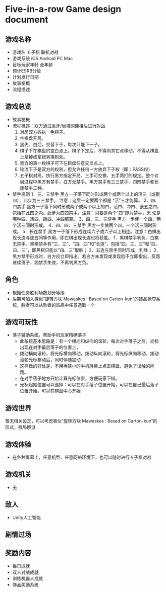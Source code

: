 # Five-in-a-row Game design document
## 游戏名称
- 游戏名 五子棋 联机对战
- 游戏系统 iOS Android PC Mac
- 目标玩家年龄 全年龄
- 预计ESRB分级
- 计划发行日期
- 故事梗概
- 流程描述

## 游戏总览
- 故事梗概
- 流程概述：双方通过蓝牙/局域网连接后进行对战
	1. 对局双方各执一色棋子。
	2. 空棋盘开局。
	3. 黑先、白后，交替下子，每次只能下一子。
	4. 棋子下在棋盘的空白点上，棋子下定后，不得向其它点移动，不得从棋盘上拿掉或拿起另落别处。
	5. 黑方的第一枚棋子可下在棋盘任意交叉点上。
	6. 轮流下子是双方的权利，但允许任何一方放弃下子权（即：PASS权）
	7. 五子棋对局，执行黑方指定开局、三手可交换、五手两打的规定。整个对局过程中黑方有禁手，白方无禁手。黑方禁手有三三禁手、四四禁手和长连禁手三种。
- 禁手规则
	1．三、三禁手
	黑方一子落下同时形成两个或两个以上的活三（或嵌四），此步为三三禁手。 注意：这里一定要两个都是 “活”三才能算。
	2．四、四禁手
	黑方一子落下同时形成两个或两个以上的四，活四、冲四、嵌五之四，包括在此四之内。此步为四四禁手。注意：只要是两个“四”即为禁手，无
	论是哪种四，活四，跳四，冲四都算。
	3．四、三、三禁手
	黑方一步使一个四，两个活三同时形成。
	4．四、四、三禁手
	黑方一步使两个四，一个活三同时形成。
	5．长连禁手
	黑方一子落下形成连续六子或六子以上相连。注意：白棋出现长连与连五同等作用，即白棋出现长连也将获胜。
	1．黑棋禁手判负、白棋无禁手。黑棋禁手有“三、三”、“四、四”和“长连”，包括“四、三、三”和“四、四、三”，即黑棋只能以“四、三”取胜；
	2．五连与禁手同时形成，判胜；
	3．黑方禁手形成时，白方应立即指出。若白方未发现或发现后不立即指出，反而继续落子，则禁手失效，不再判黑方负。

## 角色
- 根据任务胜利场数划分等级
- 后期可加入类似“旋转方块 Mawaskes : Based on Carton-kun”的饰品抢夺系统，胜者可以从败者的饰品中任意选取一个

## 游戏可玩性
- 落子辅助系统，帮助手机玩家精确落子
    - 此系统基本思路是：有一个横向和纵向的滚轮，每次对手落子之后，光标出现在对手最后落子的位置上，
    - 拨动横向滚轮，将光标横向移动，拨动纵向滚轮，将光标纵向移动。拨动滚轮光标移动后，同时伴随震动
    - 这样做的好处是，不用再狭小的手机屏幕上点击棋盘，避免了误触的问题。
    - 在对手落子地方开始计算光标位置，方便玩家下棋。
    - 光标起始位置可以选择：可以在对手落子位置开始，可以在自己最后落子位置开始，可以在棋盘中心开始

## 游戏世界
暂无相关设定，可以考虑类似“旋转方块 Mawaskes : Based on Carton-kun”的形式，残局解谜

## 游戏体验
- 在各种屏幕上，任意机型、任意网络环境下，也可以随时进行五子棋对战

## 游戏机关
- 无

## 敌人
- Unity人工智能

## 剧情过场


## 奖励内容
- 每日成就
- 双人对战成就
- 训练机器人成就
- 饰品奖励系统
